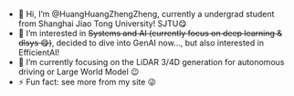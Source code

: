 - 👋 Hi, I’m @HuangHuangZhengZheng, currently a undergrad student from Shanghai Jiao Tong University! SJTU😋
- 👀 I’m interested in ~~Systems and AI (currently focus on deep learning & dlsys :yum:)~~, decided to dive into GenAI now..., but also interested in EfficientAI!
- 🌱 I’m currently focusing on the LiDAR 3/4D generation for autonomous driving or Large World Model 😉
- ⚡ Fun fact: see more from my site 😜



<!---
HuangHuangZhengZheng/HuangHuangZhengZheng is a ✨ special ✨ repository because its `README.md` (this file) appears on your GitHub profile.
You can click the Preview link to take a look at your changes.
--->
